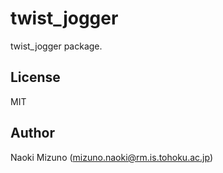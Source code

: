 # twist_jogger

twist_jogger package.


## License

MIT


## Author

Naoki Mizuno (mizuno.naoki@rm.is.tohoku.ac.jp)
